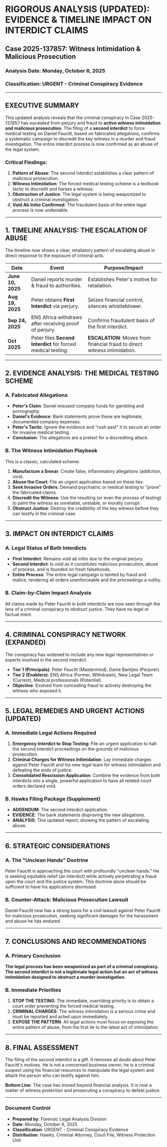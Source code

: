 # RIGOROUS ANALYSIS (UPDATED): EVIDENCE & TIMELINE IMPACT ON INTERDICT CLAIMS
## Case 2025-137857: Witness Intimidation & Malicious Prosecution

### Analysis Date: Monday, October 6, 2025
### Classification: URGENT - Criminal Conspiracy Evidence

---

## EXECUTIVE SUMMARY

This updated analysis reveals that the criminal conspiracy in Case 2025-137857 has escalated from perjury and fraud to **active witness intimidation and malicious prosecution**. The filing of a **second interdict** to force medical testing on Daniel Faucitt, based on fabricated allegations, confirms a systematic campaign to discredit the key witness in a murder and fraud investigation. The entire interdict process is now confirmed as an abuse of the legal system.

### Critical Findings:
1. **Pattern of Abuse**: The second interdict establishes a clear pattern of malicious prosecution.
2. **Witness Intimidation**: The forced medical testing scheme is a textbook tactic to discredit and harass a witness.
3. **Obstruction of Justice**: The legal system is being weaponized to obstruct a criminal investigation.
4. **Void Ab Initio Confirmed**: The fraudulent basis of the entire legal process is now undeniable.

---

## 1. TIMELINE ANALYSIS: THE ESCALATION OF ABUSE

The timeline now shows a clear, retaliatory pattern of escalating abuse in direct response to the exposure of criminal acts.

| Date | Event | Purpose/Impact |
|---|---|---|
| **June 10, 2025** | Daniel reports murder & fraud to authorities. | Establishes Peter's motive for retaliation. |
| **Aug 19, 2025** | Peter obtains **First Interdict** via perjury. | Seizes financial control, silences whistleblower. |
| **Sep 24, 2025** | ENS Africa withdraws after receiving proof of perjury. | Confirms fraudulent basis of the first interdict. |
| **Oct 2025** | Peter files **Second Interdict** for forced medical testing. | **ESCALATION**: Moves from financial fraud to direct witness intimidation. |

---

## 2. EVIDENCE ANALYSIS: THE MEDICAL TESTING SCHEME

### A. Fabricated Allegations

- **Peter's Claim**: Daniel misused company funds for gambling and pornography.
- **Daniel's Evidence**: Bank statements prove these are legitimate, documented company expenses.
- **Peter's Tactic**: Ignore the evidence and "rush past" it to secure an order for invasive medical testing.
- **Conclusion**: The allegations are a pretext for a discrediting attack.

### B. The Witness Intimidation Playbook

This is a classic, calculated scheme:
1.  **Manufacture a Smear**: Create false, inflammatory allegations (addiction, vice).
2.  **Abuse the Court**: File an urgent application based on these lies.
3.  **Seek Invasive Orders**: Demand psychiatric or medical testing to "prove" the fabricated claims.
4.  **Discredit the Witness**: Use the resulting (or even the process of testing) to paint the witness as unreliable, unstable, or morally corrupt.
5.  **Obstruct Justice**: Destroy the credibility of the key witness before they can testify in the criminal case.

---

## 3. IMPACT ON INTERDICT CLAIMS

### A. Legal Status of Both Interdicts

- **First Interdict**: Remains void ab initio due to the original perjury.
- **Second Interdict**: Is void as it constitutes malicious prosecution, abuse of process, and is founded on fresh falsehoods.
- **Entire Process**: The entire legal campaign is tainted by fraud and malice, rendering all orders unenforceable and the proceedings a nullity.

### B. Claim-by-Claim Impact Analysis

All claims made by Peter Faucitt in both interdicts are now seen through the lens of a criminal conspiracy to obstruct justice. They have no legal or factual merit.

---

## 4. CRIMINAL CONSPIRACY NETWORK (EXPANDED)

The conspiracy has widened to include any new legal representatives or experts involved in the second interdict.

- **Tier 1 (Principals)**: Peter Faucitt (Mastermind), Danie Bantjies (Perjurer).
- **Tier 2 (Enablers)**: ENS Africa (Former, Withdrawn), New Legal Team (Current), Medical professionals (Potential).
- **Objective**: Evolved from concealing fraud to actively destroying the witness who exposed it.

---

## 5. LEGAL REMEDIES AND URGENT ACTIONS (UPDATED)

### A. Immediate Legal Actions Required

1.  **Emergency Interdict to Stop Testing**: File an urgent application to halt the second interdict proceedings on the grounds of malicious prosecution.
2.  **Criminal Charges for Witness Intimidation**: Lay immediate charges against Peter Faucitt and his new legal team for witness intimidation and defeating the ends of justice.
3.  **Consolidated Rescission Application**: Combine the evidence from both interdicts into a single, powerful application to have all related court orders declared void.

### B. Hawks Filing Package (Supplement)

- **ADDENDUM**: The second interdict application.
- **EVIDENCE**: The bank statements disproving the new allegations.
- **ANALYSIS**: This updated report, showing the pattern of escalating abuse.

---

## 6. STRATEGIC CONSIDERATIONS

### A. The "Unclean Hands" Doctrine
Peter Faucitt is approaching the court with profoundly "unclean hands." He is seeking equitable relief (an interdict) while actively perpetrating a fraud upon the court and the justice system. This doctrine alone should be sufficient to have his applications dismissed.

### B. Counter-Attack: Malicious Prosecution Lawsuit
Daniel Faucitt now has a strong basis for a civil lawsuit against Peter Faucitt for malicious prosecution, seeking significant damages for the harassment and abuse he has endured.

---

## 7. CONCLUSIONS AND RECOMMENDATIONS

### A. Primary Conclusion
**The legal process has been weaponized as part of a criminal conspiracy. The second interdict is not a legitimate legal action but an act of witness intimidation designed to obstruct a murder investigation.**

### B. Immediate Priorities

1.  **STOP THE TESTING**: The immediate, overriding priority is to obtain a court order preventing the forced medical testing.
2.  **CRIMINAL CHARGES**: The witness intimidation is a serious crime and must be reported and acted upon immediately.
3.  **EXPOSE THE PATTERN**: All legal actions must focus on exposing the entire pattern of abuse, from the first lie to the latest act of intimidation.

---

## 8. FINAL ASSESSMENT

The filing of the second interdict is a gift. It removes all doubt about Peter Faucitt's motives. He is not a concerned business owner; he is a criminal suspect using his financial resources to manipulate the legal system and attack the person who can testify against him.

**Bottom Line**: The case has moved beyond financial analysis. It is now a matter of witness protection and prosecuting a conspiracy to defeat justice.

---

### Document Control
- **Prepared by**: Forensic Legal Analysis Division
- **Date**: Monday, October 6, 2025
- **Classification**: URGENT - Criminal Conspiracy Evidence
- **Distribution**: Hawks, Criminal Attorney, Court File, Witness Protection Unit
